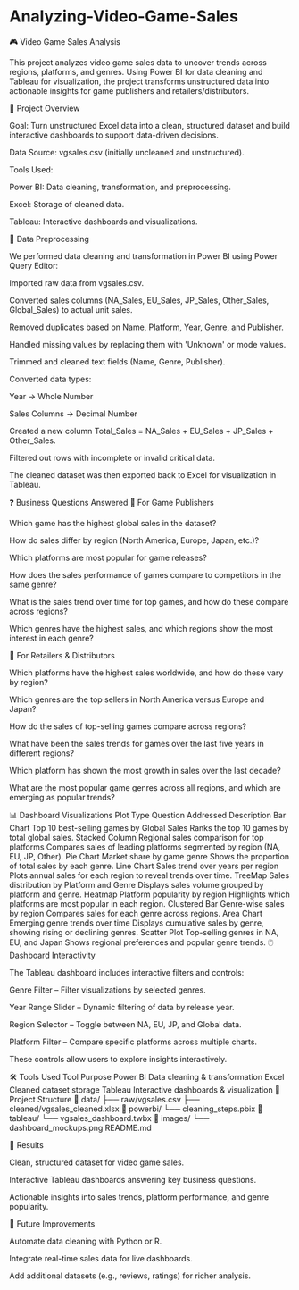 # Analyzing-Video-Game-Sales

🎮 Video Game Sales Analysis

This project analyzes video game sales data to uncover trends across regions, platforms, and genres. Using Power BI for data cleaning and Tableau for visualization, the project transforms unstructured data into actionable insights for game publishers and retailers/distributors.

📌 Project Overview

Goal: Turn unstructured Excel data into a clean, structured dataset and build interactive dashboards to support data-driven decisions.

Data Source: vgsales.csv (initially uncleaned and unstructured).

Tools Used:

Power BI: Data cleaning, transformation, and preprocessing.

Excel: Storage of cleaned data.

Tableau: Interactive dashboards and visualizations.

🧹 Data Preprocessing

We performed data cleaning and transformation in Power BI using Power Query Editor:

Imported raw data from vgsales.csv.

Converted sales columns (NA_Sales, EU_Sales, JP_Sales, Other_Sales, Global_Sales) to actual unit sales.

Removed duplicates based on Name, Platform, Year, Genre, and Publisher.

Handled missing values by replacing them with 'Unknown' or mode values.

Trimmed and cleaned text fields (Name, Genre, Publisher).

Converted data types:

Year → Whole Number

Sales Columns → Decimal Number

Created a new column Total_Sales = NA_Sales + EU_Sales + JP_Sales + Other_Sales.

Filtered out rows with incomplete or invalid critical data.

The cleaned dataset was then exported back to Excel for visualization in Tableau.

❓ Business Questions Answered
📝 For Game Publishers

Which game has the highest global sales in the dataset?

How do sales differ by region (North America, Europe, Japan, etc.)?

Which platforms are most popular for game releases?

How does the sales performance of games compare to competitors in the same genre?

What is the sales trend over time for top games, and how do these compare across regions?

Which genres have the highest sales, and which regions show the most interest in each genre?

🛒 For Retailers & Distributors

Which platforms have the highest sales worldwide, and how do these vary by region?

Which genres are the top sellers in North America versus Europe and Japan?

How do the sales of top-selling games compare across regions?

What have been the sales trends for games over the last five years in different regions?

Which platform has shown the most growth in sales over the last decade?

What are the most popular game genres across all regions, and which are emerging as popular trends?

📊 Dashboard Visualizations
Plot Type	Question Addressed	Description
Bar Chart	Top 10 best-selling games by Global Sales	Ranks the top 10 games by total global sales.
Stacked Column	Regional sales comparison for top platforms	Compares sales of leading platforms segmented by region (NA, EU, JP, Other).
Pie Chart	Market share by game genre	Shows the proportion of total sales by each genre.
Line Chart	Sales trend over years per region	Plots annual sales for each region to reveal trends over time.
TreeMap	Sales distribution by Platform and Genre	Displays sales volume grouped by platform and genre.
Heatmap	Platform popularity by region	Highlights which platforms are most popular in each region.
Clustered Bar	Genre-wise sales by region	Compares sales for each genre across regions.
Area Chart	Emerging genre trends over time	Displays cumulative sales by genre, showing rising or declining genres.
Scatter Plot	Top-selling genres in NA, EU, and Japan	Shows regional preferences and popular genre trends.
🖱️ Dashboard Interactivity

The Tableau dashboard includes interactive filters and controls:

Genre Filter – Filter visualizations by selected genres.

Year Range Slider – Dynamic filtering of data by release year.

Region Selector – Toggle between NA, EU, JP, and Global data.

Platform Filter – Compare specific platforms across multiple charts.

These controls allow users to explore insights interactively.

🛠️ Tools Used
Tool	Purpose
Power BI	Data cleaning & transformation
Excel	Cleaned dataset storage
Tableau	Interactive dashboards & visualization
📂 Project Structure
📁 data/
   ├── raw/vgsales.csv
   ├── cleaned/vgsales_cleaned.xlsx
📁 powerbi/
   └── cleaning_steps.pbix
📁 tableau/
   └── vgsales_dashboard.twbx
📁 images/
   └── dashboard_mockups.png
README.md

🚀 Results

Clean, structured dataset for video game sales.

Interactive Tableau dashboards answering key business questions.

Actionable insights into sales trends, platform performance, and genre popularity.

📌 Future Improvements

Automate data cleaning with Python or R.

Integrate real-time sales data for live dashboards.

Add additional datasets (e.g., reviews, ratings) for richer analysis.
